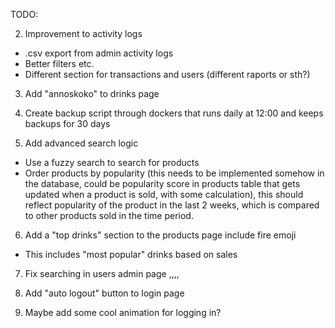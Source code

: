 TODO:

2. Improvement to activity logs

- .csv export from admin activity logs
- Better filters etc.
- Different section for transactions and users (different raports or sth?)

3. Add "annoskoko" to drinks page

4. Create backup script through dockers that runs daily at 12:00 and keeps backups for 30 days

5. Add advanced search logic

- Use a fuzzy search to search for products
- Order products by popularity (this needs to be implemented somehow in the database, could be popularity score in products table that gets updated when a product is sold, with some calculation), this should reflect popularity of the product in the last 2 weeks, which is compared to other products sold in the time period.

6. Add a "top drinks" section to the products page include fire emoji

- This includes "most popular" drinks based on sales

7. Fix searching in users admin page ,,,,

8. Add "auto logout" button to login page

9. Maybe add some cool animation for logging in?
